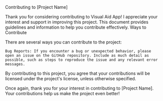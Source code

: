 Contributing to [Project Name]

Thank you for considering contributing to Visual Aid App! I appreciate your interest and support in improving this project. This document provides guidelines and information to help you contribute effectively.
Ways to Contribute

There are several ways you can contribute to the project:

    Bug Reports: If you encounter a bug or unexpected behavior, please open an issue on the GitHub repository. Include as much detail as possible, such as steps to reproduce the issue and any relevant error messages.

By contributing to this project, you agree that your contributions will be licensed under the project's license, unless otherwise specified.

Once again, thank you for your interest in contributing to [Project Name]. Your contributions help us make the project even better!
